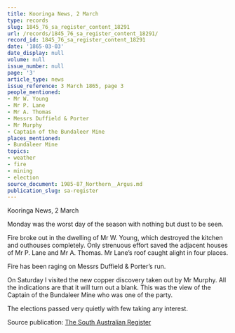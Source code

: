```yaml
---
title: Kooringa News, 2 March
type: records
slug: 1845_76_sa_register_content_18291
url: /records/1845_76_sa_register_content_18291/
record_id: 1845_76_sa_register_content_18291
date: '1865-03-03'
date_display: null
volume: null
issue_number: null
page: '3'
article_type: news
issue_reference: 3 March 1865, page 3
people_mentioned:
- Mr W. Young
- Mr P. Lane
- Mr A. Thomas
- Messrs Duffield & Porter
- Mr Murphy
- Captain of the Bundaleer Mine
places_mentioned:
- Bundaleer Mine
topics:
- weather
- fire
- mining
- election
source_document: 1985-87_Northern__Argus.md
publication_slug: sa-register
---
```


Kooringa News, 2 March

Monday was the worst day of the season with nothing but dust to be seen.

Fire broke out in the dwelling of Mr W. Young, which destroyed the kitchen and outhouses completely.  Only strenuous effort saved the adjacent houses of Mr P. Lane and Mr A. Thomas.  Mr Lane’s roof caught alight in four places.

Fire has been raging on Messrs Duffield & Porter’s run.

On Saturday I visited the new copper discovery taken out by Mr Murphy.  All the indications are that it will turn out a blank.  This was the view of the Captain of the Bundaleer Mine who was one of the party.

The elections passed very quietly with few taking any interest.

Source publication: [The South Australian Register](/publications/sa-register/)
